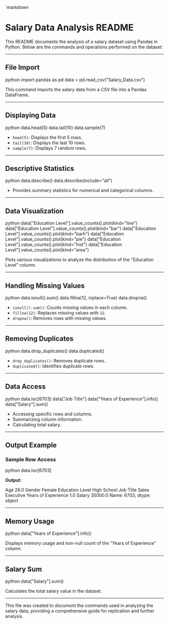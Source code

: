 `markdown
# Salary Data Analysis README

This README documents the analysis of a salary dataset using Pandas in Python. Below are the commands and operations performed on the dataset:

---

## File Import
python
import pandas as pd
data = pd.read_csv("Salary_Data.csv")


This command imports the salary data from a CSV file into a Pandas DataFrame.

---

## Displaying Data

python
data.head(5)
data.tail(10)
data.sample(7)


- `head(5)`: Displays the first 5 rows.
- `tail(10)`: Displays the last 10 rows.
- `sample(7)`: Displays 7 random rows.

---

## Descriptive Statistics

python
data.describe()
data.describe(include="all")


- Provides summary statistics for numerical and categorical columns.

---

## Data Visualization

python
data["Education Level"].value_counts().plot(kind="line")
data["Education Level"].value_counts().plot(kind="bar")
data["Education Level"].value_counts().plot(kind="barh")
data["Education Level"].value_counts().plot(kind="pie")
data["Education Level"].value_counts().plot(kind="hist")
data["Education Level"].value_counts().plot(kind="area")


Plots various visualizations to analyze the distribution of the "Education Level" column.

---

## Handling Missing Values

python
data.isnull().sum()
data.fillna(12, inplace=True)
data.dropna()


- `isnull().sum()`: Counts missing values in each column.
- `fillna(12)`: Replaces missing values with `12`.
- `dropna()`: Removes rows with missing values.

---

## Removing Duplicates

python
data.drop_duplicates()
data.duplicated()


- `drop_duplicates()`: Removes duplicate rows.
- `duplicated()`: Identifies duplicate rows.

---

## Data Access

python
data.loc[6703]
data["Job Title"]
data["Years of Experience"].info()
data["Salary"].sum()


- Accessing specific rows and columns.
- Summarizing column information.
- Calculating total salary.

---

## Output Example

### Sample Row Access

python
data.loc[6703]


**Output:**


Age                               26.0
Gender                          Female
Education Level            High School
Job Title              Sales Executive
Years of Experience                1.0
Salary                         35000.0
Name: 6703, dtype: object


---

## Memory Usage

python
data["Years of Experience"].info()


Displays memory usage and non-null count of the "Years of Experience" column.

---

## Salary Sum

python
data["Salary"].sum()


Calculates the total salary value in the dataset.

---

This file was created to document the commands used in analyzing the salary data, providing a comprehensive guide for replication and further analysis.


````
